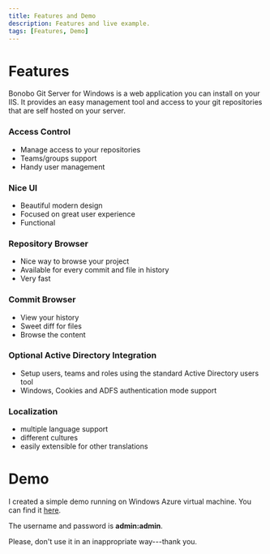 ```yaml
---
title: Features and Demo
description: Features and live example.
tags: [Features, Demo]
---
```


Features
===================================

Bonobo Git Server for Windows is a web application you can install on your IIS. It provides an easy management tool and access to your git repositories that are self hosted on your server.

### Access Control

* Manage access to your repositories 
* Teams/groups support
* Handy user management

### Nice UI

* Beautiful modern design
* Focused on great user experience
* Functional

### Repository Browser

* Nice way to browse your project
* Available for every commit and file in history
* Very fast

### Commit Browser

* View your history
* Sweet diff for files
* Browse the content

### Optional Active Directory Integration

* Setup users, teams and roles using the standard Active Directory users tool
* Windows, Cookies and ADFS authentication mode support

### Localization

* multiple language support
* different cultures
* easily extensible for other translations


Demo
===================================

I created a simple demo running on Windows Azure virtual machine. You can find it [here](http://bonobo-git-server.cloudapp.net/).

The username and password is **admin:admin**. 

Please, don't use it in an inappropriate way---thank you.
